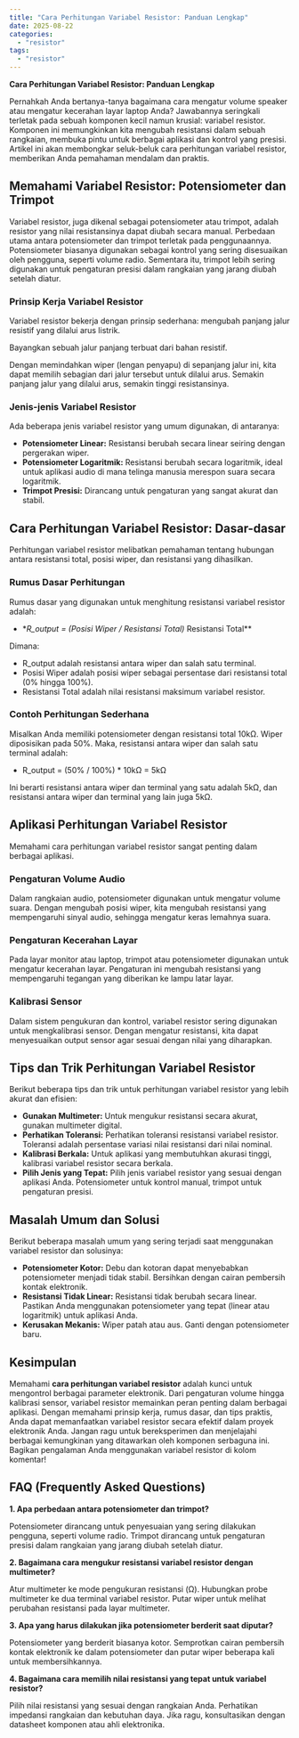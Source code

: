 ```yaml
---
title: "Cara Perhitungan Variabel Resistor: Panduan Lengkap"
date: 2025-08-22
categories: 
  - "resistor"
tags: 
  - "resistor"
---
```


**Cara Perhitungan Variabel Resistor: Panduan Lengkap**

Pernahkah Anda bertanya-tanya bagaimana cara mengatur volume speaker atau mengatur kecerahan layar laptop Anda? Jawabannya seringkali terletak pada sebuah komponen kecil namun krusial: variabel resistor. Komponen ini memungkinkan kita mengubah resistansi dalam sebuah rangkaian, membuka pintu untuk berbagai aplikasi dan kontrol yang presisi. Artikel ini akan membongkar seluk-beluk cara perhitungan variabel resistor, memberikan Anda pemahaman mendalam dan praktis.

## Memahami Variabel Resistor: Potensiometer dan Trimpot

Variabel resistor, juga dikenal sebagai potensiometer atau trimpot, adalah resistor yang nilai resistansinya dapat diubah secara manual. Perbedaan utama antara potensiometer dan trimpot terletak pada penggunaannya. Potensiometer biasanya digunakan sebagai kontrol yang sering disesuaikan oleh pengguna, seperti volume radio. Sementara itu, trimpot lebih sering digunakan untuk pengaturan presisi dalam rangkaian yang jarang diubah setelah diatur.

### Prinsip Kerja Variabel Resistor

Variabel resistor bekerja dengan prinsip sederhana: mengubah panjang jalur resistif yang dilalui arus listrik.

Bayangkan sebuah jalur panjang terbuat dari bahan resistif.

Dengan memindahkan wiper (lengan penyapu) di sepanjang jalur ini, kita dapat memilih sebagian dari jalur tersebut untuk dilalui arus. Semakin panjang jalur yang dilalui arus, semakin tinggi resistansinya.

### Jenis-jenis Variabel Resistor

Ada beberapa jenis variabel resistor yang umum digunakan, di antaranya:

- **Potensiometer Linear:** Resistansi berubah secara linear seiring dengan pergerakan wiper.
- **Potensiometer Logaritmik:** Resistansi berubah secara logaritmik, ideal untuk aplikasi audio di mana telinga manusia merespon suara secara logaritmik.
- **Trimpot Presisi:** Dirancang untuk pengaturan yang sangat akurat dan stabil.

## Cara Perhitungan Variabel Resistor: Dasar-dasar

Perhitungan variabel resistor melibatkan pemahaman tentang hubungan antara resistansi total, posisi wiper, dan resistansi yang dihasilkan.

### Rumus Dasar Perhitungan

Rumus dasar yang digunakan untuk menghitung resistansi variabel resistor adalah:

- \*_R\_output = (Posisi Wiper / Resistansi Total)_ Resistansi Total\*\*

Dimana:

- R\_output adalah resistansi antara wiper dan salah satu terminal.
- Posisi Wiper adalah posisi wiper sebagai persentase dari resistansi total (0% hingga 100%).
- Resistansi Total adalah nilai resistansi maksimum variabel resistor.

### Contoh Perhitungan Sederhana

Misalkan Anda memiliki potensiometer dengan resistansi total 10kΩ. Wiper diposisikan pada 50%. Maka, resistansi antara wiper dan salah satu terminal adalah:

- R\_output = (50% / 100%) \* 10kΩ = 5kΩ

Ini berarti resistansi antara wiper dan terminal yang satu adalah 5kΩ, dan resistansi antara wiper dan terminal yang lain juga 5kΩ.

## Aplikasi Perhitungan Variabel Resistor

Memahami cara perhitungan variabel resistor sangat penting dalam berbagai aplikasi.

### Pengaturan Volume Audio

Dalam rangkaian audio, potensiometer digunakan untuk mengatur volume suara. Dengan mengubah posisi wiper, kita mengubah resistansi yang mempengaruhi sinyal audio, sehingga mengatur keras lemahnya suara.

### Pengaturan Kecerahan Layar

Pada layar monitor atau laptop, trimpot atau potensiometer digunakan untuk mengatur kecerahan layar. Pengaturan ini mengubah resistansi yang mempengaruhi tegangan yang diberikan ke lampu latar layar.

### Kalibrasi Sensor

Dalam sistem pengukuran dan kontrol, variabel resistor sering digunakan untuk mengkalibrasi sensor. Dengan mengatur resistansi, kita dapat menyesuaikan output sensor agar sesuai dengan nilai yang diharapkan.

## Tips dan Trik Perhitungan Variabel Resistor

Berikut beberapa tips dan trik untuk perhitungan variabel resistor yang lebih akurat dan efisien:

- **Gunakan Multimeter:** Untuk mengukur resistansi secara akurat, gunakan multimeter digital.
- **Perhatikan Toleransi:** Perhatikan toleransi resistansi variabel resistor. Toleransi adalah persentase variasi nilai resistansi dari nilai nominal.
- **Kalibrasi Berkala:** Untuk aplikasi yang membutuhkan akurasi tinggi, kalibrasi variabel resistor secara berkala.
- **Pilih Jenis yang Tepat:** Pilih jenis variabel resistor yang sesuai dengan aplikasi Anda. Potensiometer untuk kontrol manual, trimpot untuk pengaturan presisi.

## Masalah Umum dan Solusi

Berikut beberapa masalah umum yang sering terjadi saat menggunakan variabel resistor dan solusinya:

- **Potensiometer Kotor:** Debu dan kotoran dapat menyebabkan potensiometer menjadi tidak stabil. Bersihkan dengan cairan pembersih kontak elektronik.
- **Resistansi Tidak Linear:** Resistansi tidak berubah secara linear. Pastikan Anda menggunakan potensiometer yang tepat (linear atau logaritmik) untuk aplikasi Anda.
- **Kerusakan Mekanis:** Wiper patah atau aus. Ganti dengan potensiometer baru.

## Kesimpulan

Memahami **cara perhitungan variabel resistor** adalah kunci untuk mengontrol berbagai parameter elektronik. Dari pengaturan volume hingga kalibrasi sensor, variabel resistor memainkan peran penting dalam berbagai aplikasi. Dengan memahami prinsip kerja, rumus dasar, dan tips praktis, Anda dapat memanfaatkan variabel resistor secara efektif dalam proyek elektronik Anda. Jangan ragu untuk bereksperimen dan menjelajahi berbagai kemungkinan yang ditawarkan oleh komponen serbaguna ini. Bagikan pengalaman Anda menggunakan variabel resistor di kolom komentar!

## FAQ (Frequently Asked Questions)

**1\. Apa perbedaan antara potensiometer dan trimpot?**

Potensiometer dirancang untuk penyesuaian yang sering dilakukan pengguna, seperti volume radio. Trimpot dirancang untuk pengaturan presisi dalam rangkaian yang jarang diubah setelah diatur.

**2\. Bagaimana cara mengukur resistansi variabel resistor dengan multimeter?**

Atur multimeter ke mode pengukuran resistansi (Ω). Hubungkan probe multimeter ke dua terminal variabel resistor. Putar wiper untuk melihat perubahan resistansi pada layar multimeter.

**3\. Apa yang harus dilakukan jika potensiometer berderit saat diputar?**

Potensiometer yang berderit biasanya kotor. Semprotkan cairan pembersih kontak elektronik ke dalam potensiometer dan putar wiper beberapa kali untuk membersihkannya.

**4\. Bagaimana cara memilih nilai resistansi yang tepat untuk variabel resistor?**

Pilih nilai resistansi yang sesuai dengan rangkaian Anda. Perhatikan impedansi rangkaian dan kebutuhan daya. Jika ragu, konsultasikan dengan datasheet komponen atau ahli elektronika.
